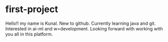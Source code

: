 # first-project
Hello!! my name is Kunal.
New to github.
Currently learning java and git.
Interested in ai-ml and w=development.
Looking forward with working with you all in this platform.
